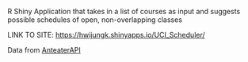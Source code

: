 R Shiny Application that takes in a list of courses as input and suggests possible schedules of open, non-overlapping classes

LINK TO SITE:
https://hwijungk.shinyapps.io/UCI_Scheduler/

Data from [AnteaterAPI](https://docs.icssc.club/docs/about/anteaterapi)
